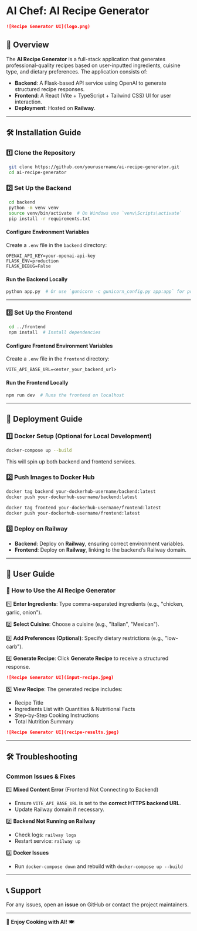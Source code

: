 # AI Chef: AI Recipe Generator

```md
![Recipe Generator UI](logo.png)
```

## 📌 Overview

The **AI Recipe Generator** is a full-stack application that generates professional-quality recipes based on user-inputted ingredients, cuisine type, and dietary preferences. The application consists of:

- **Backend**: A Flask-based API service using OpenAI to generate structured recipe responses.
- **Frontend**: A React (Vite + TypeScript + Tailwind CSS) UI for user interaction.
- **Deployment**: Hosted on **Railway**.

---

## 🛠 Installation Guide

### **1️⃣ Clone the Repository**

```sh
 git clone https://github.com/yourusername/ai-recipe-generator.git
 cd ai-recipe-generator
```

### **2️⃣ Set Up the Backend**

```sh
 cd backend
 python -m venv venv
 source venv/bin/activate  # On Windows use `venv\Scripts\activate`
 pip install -r requirements.txt
```

#### **Configure Environment Variables**

Create a `.env` file in the `backend` directory:

```env
OPENAI_API_KEY=your-openai-api-key
FLASK_ENV=production
FLASK_DEBUG=False
```

#### **Run the Backend Locally**

```sh
python app.py  # Or use `gunicorn -c gunicorn_config.py app:app` for production
```

---

### **3️⃣ Set Up the Frontend**

```sh
 cd ../frontend
 npm install  # Install dependencies
```

#### **Configure Frontend Environment Variables**

Create a `.env` file in the `frontend` directory:

```env
VITE_API_BASE_URL=<enter_your_backend_url>
```

#### **Run the Frontend Locally**

```sh
npm run dev  # Runs the frontend on localhost
```

---

## 🚀 Deployment Guide

### **1️⃣ Docker Setup (Optional for Local Development)**

```sh
docker-compose up --build
```

This will spin up both backend and frontend services.

### **2️⃣ Push Images to Docker Hub**

```sh
docker tag backend your-dockerhub-username/backend:latest
docker push your-dockerhub-username/backend:latest

docker tag frontend your-dockerhub-username/frontend:latest
docker push your-dockerhub-username/frontend:latest
```

### **3️⃣ Deploy on Railway**

- **Backend**: Deploy on **Railway**, ensuring correct environment variables.
- **Frontend**: Deploy on **Railway**, linking to the backend’s Railway domain.

---

## 📖 User Guide

### **🌟 How to Use the AI Recipe Generator**

1️⃣ **Enter Ingredients**: Type comma-separated ingredients (e.g., "chicken, garlic, onion").

2️⃣ **Select Cuisine**: Choose a cuisine (e.g., "Italian", "Mexican").

3️⃣ **Add Preferences (Optional)**: Specify dietary restrictions (e.g., "low-carb").

4️⃣ **Generate Recipe**: Click **Generate Recipe** to receive a structured response.

```md
![Recipe Generator UI](input-recipe.jpeg)
```

5️⃣ **View Recipe**: The generated recipe includes:

- Recipe Title
- Ingredients List with Quantities & Nutritional Facts
- Step-by-Step Cooking Instructions
- Total Nutrition Summary

```md
![Recipe Generator UI](recipe-results.jpeg)
```

---

## 🛠 Troubleshooting

### **Common Issues & Fixes**

1️⃣ **Mixed Content Error** (Frontend Not Connecting to Backend)

- Ensure `VITE_API_BASE_URL` is set to the **correct HTTPS backend URL**.
- Update Railway domain if necessary.

2️⃣ **Backend Not Running on Railway**

- Check logs: `railway logs`
- Restart service: `railway up`

3️⃣ **Docker Issues**

- Run `docker-compose down` and rebuild with `docker-compose up --build`

---

## 📞 Support

For any issues, open an **issue** on GitHub or contact the project maintainers.

---

🚀 **Enjoy Cooking with AI!** 🍽
